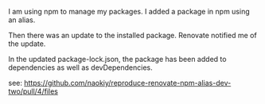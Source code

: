 I am using npm to manage my packages. I added a package in npm using an alias.

Then there was an update to the installed package. Renovate notified me of the update.

In the updated package-lock.json, the package has been added to dependencies as well as devDependencies.

see: https://github.com/naokiy/reproduce-renovate-npm-alias-dev-two/pull/4/files